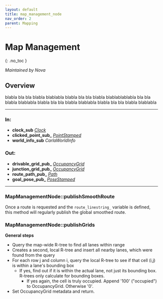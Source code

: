 ```yaml
---
layout: default
title: map_management_node
nav_order: 2
parent: Mapping
---
```


# Map Management
{: .no_toc }

*Maintained by Nova*

## Overview
blabla bla bla blabla blablabla blabla bla bla blabla blablablablabla bla bla blabla blablabla
blabla bla bla blabla blablabla blabla bla bla blabla blablabla

---

### In:
- **clock_sub** [*Clock*](https://docs.ros2.org/galactic/api/rosgraph_msgs/msg/Clock.html)
- **clicked_point_sub_** [*PointStamped*](https://docs.ros2.org/latest/api/geometry_msgs/msg/PointStamped.html)
- **world_info_sub** *CarlaWorldInfo*

### Out:
- **drivable_grid_pub_** [*OccupancyGrid*](https://docs.ros2.org/foxy/api/nav_msgs/msg/OccupancyGrid.html)
- **junction_grid_pub_** [*OccupancyGrid*](https://docs.ros2.org/foxy/api/nav_msgs/msg/OccupancyGrid.html)
- **route_path_pub_** [*Path*](https://docs.ros2.org/latest/api/nav_msgs/msg/Path.html)
- **goal_pose_pub_** [*PoseStamped*](https://docs.ros2.org/latest/api/geometry_msgs/msg/PoseStamped.html)

---

### MapManagementNode::publishSmoothRoute
Once a route is requested and the `route_linestring_` variable is defined, this method will regularly publish the global smoothed route.

### MapManagementNode::publishGrids
**General steps**
- Query the map-wide R-tree to find all lanes within range
- Creates a second, local R-tree and insert all nearby lanes, which were found from the query
- For each row j and column i, query the local R-tree to see if that cell (i,j) is within a lane's bounding box
  - If yes, find out if it is within the actual lane, not just its bounding box. R-trees only calculate for bounding boxes.
    - If yes again, the cell is truly occupied. Append '100' ("occupied") to OccupancyGrid. Otherwise '0'.
- Set OccupancyGrid metadata and return.
